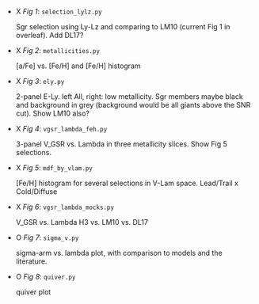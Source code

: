 - X *Fig 1*: `selection_lylz.py` 
   
   Sgr selection using Ly-Lz and comparing to LM10 (current Fig 1 in overleaf).  Add DL17?

- X *Fig 2*: `metallicities.py`
   
   [a/Fe] vs. [Fe/H] and [Fe/H] histogram

- X *Fig 3*: `ely.py`
   
   2-panel E-Ly.  left All, right: low metallicity.  Sgr members maybe black and background in grey (background would be all giants above the SNR cut).  Show LM10 also?

- X *Fig 4*: `vgsr_lambda_feh.py`
   
   3-panel V_GSR vs. Lambda in three metallicity slices.  Show Fig 5 selections.

- X *Fig 5*: `mdf_by_vlam.py`
   
   [Fe/H] histogram for several selections in V-Lam space. Lead/Trail x Cold/Diffuse

- X *Fig 6*: `vgsr_lambda_mocks.py`
   
   V_GSR vs. Lambda H3 vs. LM10 vs. DL17 

- O *Fig 7*: `sigma_v.py`
   
   sigma-arm vs. lambda plot, with comparison to models and the literature.

- O *Fig 8*: `quiver.py`
   
   quiver plot